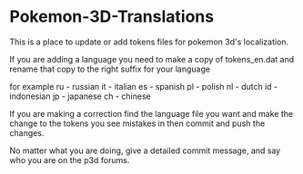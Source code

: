 Pokemon-3D-Translations
=======================

This is a place to update or add tokens files for pokemon 3d's localization. 

If you are adding a language you need to make a copy of tokens_en.dat and rename that copy to the right suffix for your language

for example
ru - russian
it - italian
es - spanish
pl - polish
nl - dutch
id - indonesian
jp - japanese
ch - chinese

If you are making a correction find the language file you want and make the change to the tokens you see mistakes in then commit and push the changes.

No matter what you are doing, give a detailed commit message, and say who you are on the p3d forums. 
